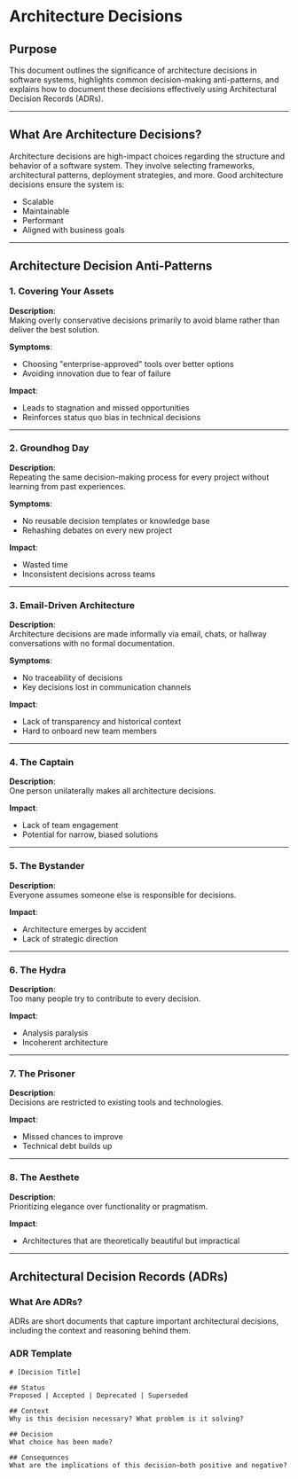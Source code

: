 # Architecture Decisions

## Purpose

This document outlines the significance of architecture decisions in software systems, highlights common decision-making anti-patterns, and explains how to document these decisions effectively using Architectural Decision Records (ADRs).

---

## What Are Architecture Decisions?

Architecture decisions are high-impact choices regarding the structure and behavior of a software system. They involve selecting frameworks, architectural patterns, deployment strategies, and more. Good architecture decisions ensure the system is:

- Scalable
- Maintainable
- Performant
- Aligned with business goals

---

## Architecture Decision Anti-Patterns

### 1. Covering Your Assets

**Description**:  
Making overly conservative decisions primarily to avoid blame rather than deliver the best solution.

**Symptoms**:
- Choosing "enterprise-approved" tools over better options
- Avoiding innovation due to fear of failure

**Impact**:
- Leads to stagnation and missed opportunities
- Reinforces status quo bias in technical decisions

---

### 2. Groundhog Day

**Description**:  
Repeating the same decision-making process for every project without learning from past experiences.

**Symptoms**:
- No reusable decision templates or knowledge base
- Rehashing debates on every new project

**Impact**:
- Wasted time
- Inconsistent decisions across teams

---

### 3. Email-Driven Architecture

**Description**:  
Architecture decisions are made informally via email, chats, or hallway conversations with no formal documentation.

**Symptoms**:
- No traceability of decisions
- Key decisions lost in communication channels

**Impact**:
- Lack of transparency and historical context
- Hard to onboard new team members

---

### 4. The Captain

**Description**:  
One person unilaterally makes all architecture decisions.

**Impact**:
- Lack of team engagement
- Potential for narrow, biased solutions

---

### 5. The Bystander

**Description**:  
Everyone assumes someone else is responsible for decisions.

**Impact**:
- Architecture emerges by accident
- Lack of strategic direction

---

### 6. The Hydra

**Description**:  
Too many people try to contribute to every decision.

**Impact**:
- Analysis paralysis
- Incoherent architecture

---

### 7. The Prisoner

**Description**:  
Decisions are restricted to existing tools and technologies.

**Impact**:
- Missed chances to improve
- Technical debt builds up

---

### 8. The Aesthete

**Description**:  
Prioritizing elegance over functionality or pragmatism.

**Impact**:
- Architectures that are theoretically beautiful but impractical

---

## Architectural Decision Records (ADRs)

### What Are ADRs?

ADRs are short documents that capture important architectural decisions, including the context and reasoning behind them.

### ADR Template

```text
# [Decision Title]

## Status
Proposed | Accepted | Deprecated | Superseded

## Context
Why is this decision necessary? What problem is it solving?

## Decision
What choice has been made?

## Consequences
What are the implications of this decision—both positive and negative?